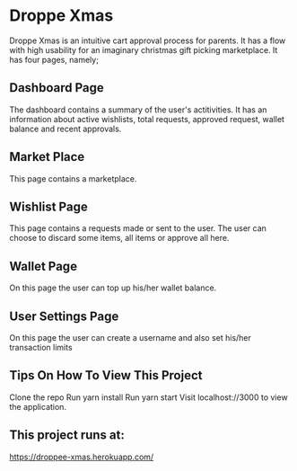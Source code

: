 # Droppe Xmas

Droppe Xmas is an intuitive cart approval process for parents. It has a flow with high usability for an imaginary christmas gift picking marketplace. It has four pages, namely;

## Dashboard Page

The dashboard contains a summary of the user's actitivities.
It has an information about active wishlists, total requests, approved request, wallet balance and recent approvals.

## Market Place

This page contains a marketplace.

## Wishlist Page

This page contains a requests made or sent to the user. The user can choose to discard some items, all items or approve all here.

## Wallet Page

On this page the user can top up his/her wallet balance.

## User Settings Page

On this page the user can create a username and also set his/her transaction limits

## Tips On How To View This Project

Clone the repo
Run yarn install
Run yarn start
Visit localhost://3000 to view the application.

## This project runs at:

https://droppee-xmas.herokuapp.com/
